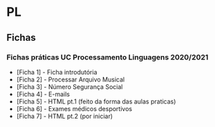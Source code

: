 # PL

## Fichas

### Fichas práticas UC Processamento Linguagens 2020/2021


- [Ficha 1] - Ficha introdutória
- [Ficha 2] - Processar Arquivo Musical
- [Ficha 3] - Número Segurança Social
- [Ficha 4] - E-mails
- [Ficha 5] - HTML pt.1 (feito da forma das aulas praticas)
- [Ficha 6] - Exames médicos desportivos
- [Ficha 7] - HTML pt.2 (por iniciar)

